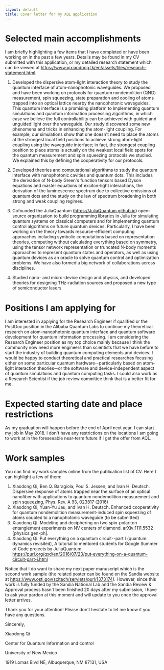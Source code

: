 ```yaml
---
layout: default
title: Cover letter for my AQL application
---
```

# Selected main accomplishments
I am briefly highlighting a few items that I have completed or have been working on in the past a few years.
Details may be found in my CV submitted with this application, or my detailed research statement which can be viewed at https://www.qixiaodong.tk/en/assets/files/research-statement.html.

1. Developed the dispersive atom-light interaction theory to study the quantum interface of atom-nanophotonic waveguides. We proposed and have been working on protocols for quantum nondemolition (QND) measurement, spin squeezing, state preparation and cooling of atoms trapped into an optical lattice nearby the nanophotonic waveguides.
This quantum interface is a promising platform to implementing quantum simulations and quantum information processing algorithms, in which case we believe the full controllability can be achieved with guided and unguided light over the waveguide.
Our study discovered some new phenomena and tricks in enhancing the atom-light coupling. For example, our simulations show that one doesn't need to place the atoms at the strongest local field positions to achieve strong atom-light coupling using the waveguide interface; in fact, the strongest coupling position to place atoms is actually on the weakest local field spots for the quantum measurement and spin squeezing protocols we studied. We explained this by defining the cooperativity for our protocols.

2. Developed theories and computational algorithms to study the quantum interface with nanophotonic cavities and quantum dots.
This includes the derivation of N-body Green's function tensors based Dyson equations and master equations of exciton-light interactions, the derivation of the luminescence spectrum due to collective emissions of quantum dots and the study on the law of spectrum broadening in both strong and weak coupling regimes.

3. Cofounded the JuliaQuantum (https://JuliaQuantum.github.io) open-source organization to build programming libraries in Julia for simulating quantum systems on classical computers and for implementing quantum control algorithms on future quantum devices.
Particularly, I have been working on the theory towards resource-efficient computing approaches including symbolic computations based on representation theories, computing without calculating everything based on symmetry, using the tensor network representation or truncated N-body moments approaches to represent quantum states and operators, as well as using quantum devices as an oracle to solve quantum control and optimization problems.
We have also formed a big network of collaborations across disciplines.

4. Studied nano- and micro-device design and physics, and developed theories for designing THz-radiation sources and proposed a new type of semiconductor lasers.

# Positions I am applying for
I am interested in applying for the Research Engineer if qualified or the PostDoc position in the Alibaba Quantum Labs to continue my theoretical research on atom-nanophotonic quantum interface and quantum software development for quantum information processing.
I am considering the Research Engineer position as my top choice mainly because I think the community now need more engineers than scientists that we have before to start the industry of building quantum computing elements and devices.
I would be happy to conduct theoretical and practical researches focusing either on some particular quantum hardware--particularly based on atom-light interaction theories--or the software and device-independent aspect of quantum simulations and quantum computing tasks.
I could also work as a Research Scientist if the job review committee think that is a better fit for me.

# Expected starting date and place restrictions
As my graduation will happen before the end of April next year.
I can start my job in May 2018.
I don't have any restrictions on the locations I am going to work at in the foreseeable near-term future if I get the offer from AQL.

# Work samples
You can find my work samples online from the publication list of CV.
Here I can highlight a few of them:

1. Xiaodong Qi, Ben Q. Baragiola, Poul S. Jessen, and Ivan H. Deutsch. Dispersive response of atoms trapped near the surface of an optical nanofiber with applications to quantum nondemolition measurement and spin squeezing, Phys. Rev. A 93, 023817 (2016)
2. Xiaodong Qi, Yuan-Yu Jau, and Ivan H. Deutsch. Enhanced cooperativity for quantum nondemolition measurement-induced spin squeezing of atoms coupled to a nanophotonic waveguide (to be submitted)
3. Xiaodong Qi. Modeling and deciphering on two spin-polariton entanglement experiments on NV centers of diamond. arXiv:1111.5532 [physics.gen-ph].
4. Xiaodong Qi. Put everything on a quantum circuit--part I (quantum dynamics revisited), A tutorial to mentored students for Google Summer of Code projects by JuliaQuantum, https://purl.org/qxd/en/2016/07/23/put-everything-on-a-quantum-circuit-part-i.html

Notice that I do want to share my next paper manuscript which is the second work sample (the related poster can be found on the Sandia website at https://www.osti.gov/scitech/servlets/purl/1373174).
However, since this work is fully funded by the Sandia National Lab and the Sandia Review & Approval process hasn't been finished 20 days after my submission, I have to ask your pardon at this moment and will update to you once the approval letter arrives.

Thank you for your attention! Please don't hesitate to let me know if you have any questions.

Sincerely,

Xiaodong Qi

Center for Quantum Information and control

University of New Mexico

1919 Lomas Blvd NE, Albuquerque, NM 87131, USA
